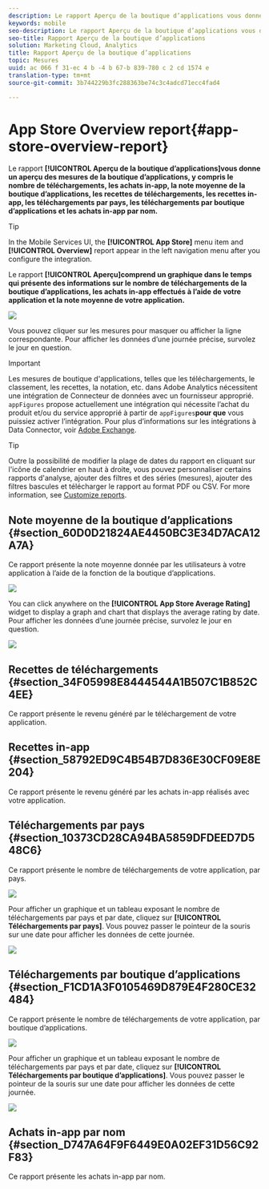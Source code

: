 ```yaml
---
description: Le rapport Aperçu de la boutique d’applications vous donne un aperçu des mesures de la boutique d’applications, y compris le nombre de téléchargements, les achats in-app, la note moyenne de la boutique d’applications, les recettes de téléchargements, les recettes in-app, les téléchargements par pays, les téléchargements par boutique d’applications et les achats in-app par nom.
keywords: mobile
seo-description: Le rapport Aperçu de la boutique d’applications vous donne un aperçu des mesures de la boutique d’applications, y compris le nombre de téléchargements, les achats in-app, la note moyenne de la boutique d’applications, les recettes de téléchargements, les recettes in-app, les téléchargements par pays, les téléchargements par boutique d’applications et les achats in-app par nom.
seo-title: Rapport Aperçu de la boutique d’applications
solution: Marketing Cloud, Analytics
title: Rapport Aperçu de la boutique d’applications
topic: Mesures
uuid: ac 066 f 31-ec 4 b -4 b 67-b 839-780 c 2 cd 1574 e
translation-type: tm+mt
source-git-commit: 3b744229b3fc288363be74c3c4adcd71ecc4fad4

---
```



# App Store Overview report{#app-store-overview-report}

Le rapport **[!UICONTROL Aperçu de la boutique d’applications]vous donne un aperçu des mesures de la boutique d’applications, y compris le nombre de téléchargements, les achats in-app, la note moyenne de la boutique d’applications, les recettes de téléchargements, les recettes in-app, les téléchargements par pays, les téléchargements par boutique d’applications et les achats in-app par nom.**

>[!TIP]
>
>In the Mobile Services UI, the **[!UICONTROL App Store]** menu item and **[!UICONTROL Overview]** report appear in the left navigation menu after you configure the integration.

Le rapport **[!UICONTROL Aperçu]comprend un graphique dans le temps qui présente des informations sur le nombre de téléchargements de la boutique d’applications, les achats in-app effectués à l’aide de votre application et la note moyenne de votre application.**

![](assets/app_store_metrics.png)

Vous pouvez cliquer sur les mesures pour masquer ou afficher la ligne correspondante. Pour afficher les données d’une journée précise, survolez le jour en question.

>[!IMPORTANT]
>
>Les mesures de boutique d'applications, telles que les téléchargements, le classement, les recettes, la notation, etc. dans Adobe Analytics nécessitent une intégration de Connecteur de données avec un fournisseur approprié. `appFigures` propose actuellement une intégration qui nécessite l’achat du produit et/ou du service approprié à partir de `appFigures`**pour que** vous puissiez activer l’intégration. Pour plus d’informations sur les intégrations à Data Connector, voir [Adobe Exchange](https://www.adobeexchange.com/experiencecloud.html).

>[!TIP]
>
>Outre la possibilité de modifier la plage de dates du rapport en cliquant sur l'icône de calendrier en haut à droite, vous pouvez personnaliser certains rapports d'analyse, ajouter des filtres et des séries (mesures), ajouter des filtres bascules et télécharger le rapport au format PDF ou CSV. For more information, see [Customize reports](/help/using/usage/reports-customize/reports-customize.md).

## Note moyenne de la boutique d’applications {#section_60D0D21824AE4450BC3E34D7ACA12A7A}

Ce rapport présente la note moyenne donnée par les utilisateurs à votre application à l’aide de la fonction de la boutique d’applications.

![](assets/app_store_rating.png)

You can click anywhere on the **[!UICONTROL App Store Average Rating]** widget to display a graph and chart that displays the average rating by date. Pour afficher les données d’une journée précise, survolez le jour en question.

![](assets/app_store_downloads_detail.png)

## Recettes de téléchargements {#section_34F05998E8444544A1B507C1B852C4EE}

Ce rapport présente le revenu généré par le téléchargement de votre application.

## Recettes in-app {#section_58792ED9C4B54B7D836E30CF09E8E204}

Ce rapport présente le revenu généré par les achats in-app réalisés avec votre application.

## Téléchargements par pays {#section_10373CD28CA94BA5859DFDEED7D548C6}

Ce rapport présente le nombre de téléchargements de votre application, par pays.

![](assets/country.png)

Pour afficher un graphique et un tableau exposant le nombre de téléchargements par pays et par date, cliquez sur **[!UICONTROL Téléchargements par pays]**. Vous pouvez passer le pointeur de la souris sur une date pour afficher les données de cette journée.

![](assets/downloads_by_country.png)

## Téléchargements par boutique d’applications {#section_F1CD1A3F0105469D879E4F280CE32484}

Ce rapport présente le nombre de téléchargements de votre application, par boutique d’applications.

![](assets/app_store.png)

Pour afficher un graphique et un tableau exposant le nombre de téléchargements par pays et par date, cliquez sur **[!UICONTROL Téléchargements par boutique d’applications]**. Vous pouvez passer le pointeur de la souris sur une date pour afficher les données de cette journée.

![](assets/app_store_downloads_detail.png)

## Achats in-app par nom {#section_D747A64F9F6449E0A02EF31D56C92F83}

Ce rapport présente les achats in-app par nom.
